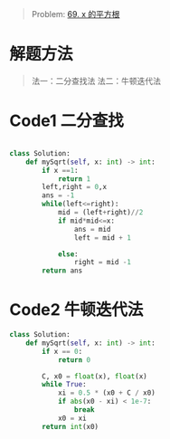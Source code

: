 > Problem: [69. x 的平方根 ](https://leetcode.cn/problems/sqrtx/description/)

# 解题方法

> 法一：二分查找法
> 法二：牛顿迭代法

# Code1 二分查找

```Python []

class Solution:
    def mySqrt(self, x: int) -> int:
        if x ==1:
            return 1
        left,right = 0,x
        ans = -1
        while(left<=right):
            mid = (left+right)//2
            if mid*mid<=x:
                ans = mid
                left = mid + 1

            else:
                right = mid -1
        return ans

```

# Code2 牛顿迭代法

```Python []
class Solution:
    def mySqrt(self, x: int) -> int:
        if x == 0:
            return 0

        C, x0 = float(x), float(x)
        while True:
            xi = 0.5 * (x0 + C / x0)
            if abs(x0 - xi) < 1e-7:
                break
            x0 = xi
        return int(x0)
```
